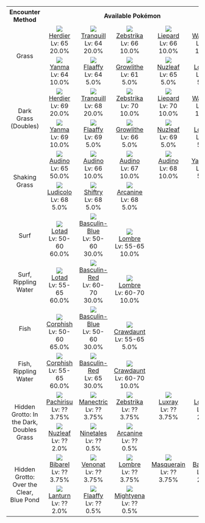 <table><tr><th colspan="1">Encounter Method</th><th colspan="5" style = "text-align: center;">Available Pokémon</th></tr>
<tr><td rowspan="2" style="vertical-align: middle; word-wrap: break-word; text-align: center;">Grass</td><td style="text-align: center; vertical-align: bottom;"> <img src="https://smilingzero.github.io/BlazeBlack2ReduxWiki/img/animated/507.gif"> <br> <a href="https://smilingzero.github.io/BlazeBlack2ReduxWiki/pokemons/507">Herdier</a> <br> Lv: 65 <br> 20.0% </td><td style="text-align: center; vertical-align: bottom;"> <img src="https://smilingzero.github.io/BlazeBlack2ReduxWiki/img/animated/520.gif"> <br> <a href="https://smilingzero.github.io/BlazeBlack2ReduxWiki/pokemons/520">Tranquill</a> <br> Lv: 64 <br> 20.0% </td><td style="text-align: center; vertical-align: bottom;"> <img src="https://smilingzero.github.io/BlazeBlack2ReduxWiki/img/animated/523.gif"> <br> <a href="https://smilingzero.github.io/BlazeBlack2ReduxWiki/pokemons/523">Zebstrika</a> <br> Lv: 66 <br> 10.0% </td><td style="text-align: center; vertical-align: bottom;"> <img src="https://smilingzero.github.io/BlazeBlack2ReduxWiki/img/animated/510.gif"> <br> <a href="https://smilingzero.github.io/BlazeBlack2ReduxWiki/pokemons/510">Liepard</a> <br> Lv: 66 <br> 10.0% </td><td style="text-align: center; vertical-align: bottom;"> <img src="https://smilingzero.github.io/BlazeBlack2ReduxWiki/img/animated/505.gif"> <br> <a href="https://smilingzero.github.io/BlazeBlack2ReduxWiki/pokemons/505">Watchog</a> <br> Lv: 66 <br> 10.0% </td></tr>
<tr><td style="text-align: center; vertical-align: bottom;"> <img src="https://smilingzero.github.io/BlazeBlack2ReduxWiki/img/animated/193.gif"> <br> <a href="https://smilingzero.github.io/BlazeBlack2ReduxWiki/pokemons/193">Yanma</a> <br> Lv: 64 <br> 10.0% </td><td style="text-align: center; vertical-align: bottom;"> <img src="https://smilingzero.github.io/BlazeBlack2ReduxWiki/img/animated/180.gif"> <br> <a href="https://smilingzero.github.io/BlazeBlack2ReduxWiki/pokemons/180">Flaaffy</a> <br> Lv: 64 <br> 5.0% </td><td style="text-align: center; vertical-align: bottom;"> <img src="https://smilingzero.github.io/BlazeBlack2ReduxWiki/img/animated/58.gif"> <br> <a href="https://smilingzero.github.io/BlazeBlack2ReduxWiki/pokemons/058">Growlithe</a> <br> Lv: 61 <br> 5.0% </td><td style="text-align: center; vertical-align: bottom;"> <img src="https://smilingzero.github.io/BlazeBlack2ReduxWiki/img/animated/274.gif"> <br> <a href="https://smilingzero.github.io/BlazeBlack2ReduxWiki/pokemons/274">Nuzleaf</a> <br> Lv: 65 <br> 5.0% </td><td style="text-align: center; vertical-align: bottom;"> <img src="https://smilingzero.github.io/BlazeBlack2ReduxWiki/img/animated/271.gif"> <br> <a href="https://smilingzero.github.io/BlazeBlack2ReduxWiki/pokemons/271">Lombre</a> <br> Lv: 65 <br> 5.0% </td></tr>
<tr><td rowspan="2" style="vertical-align: middle; word-wrap: break-word; text-align: center;">Dark Grass (Doubles)</td><td style="text-align: center; vertical-align: bottom;"> <img src="https://smilingzero.github.io/BlazeBlack2ReduxWiki/img/animated/507.gif"> <br> <a href="https://smilingzero.github.io/BlazeBlack2ReduxWiki/pokemons/507">Herdier</a> <br> Lv: 69 <br> 20.0% </td><td style="text-align: center; vertical-align: bottom;"> <img src="https://smilingzero.github.io/BlazeBlack2ReduxWiki/img/animated/520.gif"> <br> <a href="https://smilingzero.github.io/BlazeBlack2ReduxWiki/pokemons/520">Tranquill</a> <br> Lv: 68 <br> 20.0% </td><td style="text-align: center; vertical-align: bottom;"> <img src="https://smilingzero.github.io/BlazeBlack2ReduxWiki/img/animated/523.gif"> <br> <a href="https://smilingzero.github.io/BlazeBlack2ReduxWiki/pokemons/523">Zebstrika</a> <br> Lv: 70 <br> 10.0% </td><td style="text-align: center; vertical-align: bottom;"> <img src="https://smilingzero.github.io/BlazeBlack2ReduxWiki/img/animated/510.gif"> <br> <a href="https://smilingzero.github.io/BlazeBlack2ReduxWiki/pokemons/510">Liepard</a> <br> Lv: 70 <br> 10.0% </td><td style="text-align: center; vertical-align: bottom;"> <img src="https://smilingzero.github.io/BlazeBlack2ReduxWiki/img/animated/505.gif"> <br> <a href="https://smilingzero.github.io/BlazeBlack2ReduxWiki/pokemons/505">Watchog</a> <br> Lv: 70 <br> 10.0% </td></tr>
<tr><td style="text-align: center; vertical-align: bottom;"> <img src="https://smilingzero.github.io/BlazeBlack2ReduxWiki/img/animated/193.gif"> <br> <a href="https://smilingzero.github.io/BlazeBlack2ReduxWiki/pokemons/193">Yanma</a> <br> Lv: 69 <br> 10.0% </td><td style="text-align: center; vertical-align: bottom;"> <img src="https://smilingzero.github.io/BlazeBlack2ReduxWiki/img/animated/180.gif"> <br> <a href="https://smilingzero.github.io/BlazeBlack2ReduxWiki/pokemons/180">Flaaffy</a> <br> Lv: 69 <br> 5.0% </td><td style="text-align: center; vertical-align: bottom;"> <img src="https://smilingzero.github.io/BlazeBlack2ReduxWiki/img/animated/58.gif"> <br> <a href="https://smilingzero.github.io/BlazeBlack2ReduxWiki/pokemons/058">Growlithe</a> <br> Lv: 66 <br> 5.0% </td><td style="text-align: center; vertical-align: bottom;"> <img src="https://smilingzero.github.io/BlazeBlack2ReduxWiki/img/animated/274.gif"> <br> <a href="https://smilingzero.github.io/BlazeBlack2ReduxWiki/pokemons/274">Nuzleaf</a> <br> Lv: 69 <br> 5.0% </td><td style="text-align: center; vertical-align: bottom;"> <img src="https://smilingzero.github.io/BlazeBlack2ReduxWiki/img/animated/271.gif"> <br> <a href="https://smilingzero.github.io/BlazeBlack2ReduxWiki/pokemons/271">Lombre</a> <br> Lv: 69 <br> 5.0% </td></tr>
<tr><td rowspan="2" style="vertical-align: middle; word-wrap: break-word; text-align: center;">Shaking Grass</td><td style="text-align: center; vertical-align: bottom;"> <img src="https://smilingzero.github.io/BlazeBlack2ReduxWiki/img/animated/531.gif"> <br> <a href="https://smilingzero.github.io/BlazeBlack2ReduxWiki/pokemons/531">Audino</a> <br> Lv: 65 <br> 50.0% </td><td style="text-align: center; vertical-align: bottom;"> <img src="https://smilingzero.github.io/BlazeBlack2ReduxWiki/img/animated/531.gif"> <br> <a href="https://smilingzero.github.io/BlazeBlack2ReduxWiki/pokemons/531">Audino</a> <br> Lv: 66 <br> 10.0% </td><td style="text-align: center; vertical-align: bottom;"> <img src="https://smilingzero.github.io/BlazeBlack2ReduxWiki/img/animated/531.gif"> <br> <a href="https://smilingzero.github.io/BlazeBlack2ReduxWiki/pokemons/531">Audino</a> <br> Lv: 67 <br> 10.0% </td><td style="text-align: center; vertical-align: bottom;"> <img src="https://smilingzero.github.io/BlazeBlack2ReduxWiki/img/animated/531.gif"> <br> <a href="https://smilingzero.github.io/BlazeBlack2ReduxWiki/pokemons/531">Audino</a> <br> Lv: 68 <br> 10.0% </td><td style="text-align: center; vertical-align: bottom;"> <img src="https://smilingzero.github.io/BlazeBlack2ReduxWiki/img/animated/469.gif"> <br> <a href="https://smilingzero.github.io/BlazeBlack2ReduxWiki/pokemons/469">Yanmega</a> <br> Lv: 68 <br> 5.0% </td></tr>
<tr><td style="text-align: center; vertical-align: bottom;"> <img src="https://smilingzero.github.io/BlazeBlack2ReduxWiki/img/animated/272.gif"> <br> <a href="https://smilingzero.github.io/BlazeBlack2ReduxWiki/pokemons/272">Ludicolo</a> <br> Lv: 68 <br> 5.0% </td><td style="text-align: center; vertical-align: bottom;"> <img src="https://smilingzero.github.io/BlazeBlack2ReduxWiki/img/animated/275.gif"> <br> <a href="https://smilingzero.github.io/BlazeBlack2ReduxWiki/pokemons/275">Shiftry</a> <br> Lv: 68 <br> 5.0% </td><td style="text-align: center; vertical-align: bottom;"> <img src="https://smilingzero.github.io/BlazeBlack2ReduxWiki/img/animated/59.gif"> <br> <a href="https://smilingzero.github.io/BlazeBlack2ReduxWiki/pokemons/059">Arcanine</a> <br> Lv: 68 <br> 5.0% </td><td></td><td></td></tr>
<tr><td rowspan="1" style="vertical-align: middle; word-wrap: break-word; text-align: center;">Surf</td><td style="text-align: center; vertical-align: bottom;"> <img src="https://smilingzero.github.io/BlazeBlack2ReduxWiki/img/animated/270.gif"> <br> <a href="https://smilingzero.github.io/BlazeBlack2ReduxWiki/pokemons/270">Lotad</a> <br> Lv: 50-60 <br> 60.0% </td><td style="text-align: center; vertical-align: bottom;"> <img src="https://smilingzero.github.io/BlazeBlack2ReduxWiki/img/animated/550-blue.gif"> <br> <a href="https://smilingzero.github.io/BlazeBlack2ReduxWiki/pokemons/550">Basculin-Blue</a> <br> Lv: 50-60 <br> 30.0% </td><td style="text-align: center; vertical-align: bottom;"> <img src="https://smilingzero.github.io/BlazeBlack2ReduxWiki/img/animated/271.gif"> <br> <a href="https://smilingzero.github.io/BlazeBlack2ReduxWiki/pokemons/271">Lombre</a> <br> Lv: 55-65 <br> 10.0% </td><td></td><td></td></tr>
<tr><td rowspan="1" style="vertical-align: middle; word-wrap: break-word; text-align: center;">Surf, Rippling Water</td><td style="text-align: center; vertical-align: bottom;"> <img src="https://smilingzero.github.io/BlazeBlack2ReduxWiki/img/animated/270.gif"> <br> <a href="https://smilingzero.github.io/BlazeBlack2ReduxWiki/pokemons/270">Lotad</a> <br> Lv: 55-65 <br> 60.0% </td><td style="text-align: center; vertical-align: bottom;"> <img src="https://smilingzero.github.io/BlazeBlack2ReduxWiki/img/animated/550-red.gif"> <br> <a href="https://smilingzero.github.io/BlazeBlack2ReduxWiki/pokemons/550">Basculin-Red</a> <br> Lv: 60-70 <br> 30.0% </td><td style="text-align: center; vertical-align: bottom;"> <img src="https://smilingzero.github.io/BlazeBlack2ReduxWiki/img/animated/271.gif"> <br> <a href="https://smilingzero.github.io/BlazeBlack2ReduxWiki/pokemons/271">Lombre</a> <br> Lv: 60-70 <br> 10.0% </td><td></td><td></td></tr>
<tr><td rowspan="1" style="vertical-align: middle; word-wrap: break-word; text-align: center;">Fish</td><td style="text-align: center; vertical-align: bottom;"> <img src="https://smilingzero.github.io/BlazeBlack2ReduxWiki/img/animated/341.gif"> <br> <a href="https://smilingzero.github.io/BlazeBlack2ReduxWiki/pokemons/341">Corphish</a> <br> Lv: 50-60 <br> 65.0% </td><td style="text-align: center; vertical-align: bottom;"> <img src="https://smilingzero.github.io/BlazeBlack2ReduxWiki/img/animated/550-blue.gif"> <br> <a href="https://smilingzero.github.io/BlazeBlack2ReduxWiki/pokemons/550">Basculin-Blue</a> <br> Lv: 50-60 <br> 30.0% </td><td style="text-align: center; vertical-align: bottom;"> <img src="https://smilingzero.github.io/BlazeBlack2ReduxWiki/img/animated/342.gif"> <br> <a href="https://smilingzero.github.io/BlazeBlack2ReduxWiki/pokemons/342">Crawdaunt</a> <br> Lv: 55-65 <br> 5.0% </td><td></td><td></td></tr>
<tr><td rowspan="1" style="vertical-align: middle; word-wrap: break-word; text-align: center;">Fish, Rippling Water</td><td style="text-align: center; vertical-align: bottom;"> <img src="https://smilingzero.github.io/BlazeBlack2ReduxWiki/img/animated/341.gif"> <br> <a href="https://smilingzero.github.io/BlazeBlack2ReduxWiki/pokemons/341">Corphish</a> <br> Lv: 55-65 <br> 60.0% </td><td style="text-align: center; vertical-align: bottom;"> <img src="https://smilingzero.github.io/BlazeBlack2ReduxWiki/img/animated/550-red.gif"> <br> <a href="https://smilingzero.github.io/BlazeBlack2ReduxWiki/pokemons/550">Basculin-Red</a> <br> Lv: 65 <br> 30.0% </td><td style="text-align: center; vertical-align: bottom;"> <img src="https://smilingzero.github.io/BlazeBlack2ReduxWiki/img/animated/342.gif"> <br> <a href="https://smilingzero.github.io/BlazeBlack2ReduxWiki/pokemons/342">Crawdaunt</a> <br> Lv: 60-70 <br> 10.0% </td><td></td><td></td></tr>
<tr><td rowspan="2" style="vertical-align: middle; word-wrap: break-word; text-align: center;">Hidden Grotto: In the Dark, Doubles Grass</td><td style="text-align: center; vertical-align: bottom;"> <img src="https://smilingzero.github.io/BlazeBlack2ReduxWiki/img/animated/417.gif"> <br> <a href="https://smilingzero.github.io/BlazeBlack2ReduxWiki/pokemons/417">Pachirisu</a> <br> Lv: ?? <br> 3.75% </td><td style="text-align: center; vertical-align: bottom;"> <img src="https://smilingzero.github.io/BlazeBlack2ReduxWiki/img/animated/310.gif"> <br> <a href="https://smilingzero.github.io/BlazeBlack2ReduxWiki/pokemons/310">Manectric</a> <br> Lv: ?? <br> 3.75% </td><td style="text-align: center; vertical-align: bottom;"> <img src="https://smilingzero.github.io/BlazeBlack2ReduxWiki/img/animated/523.gif"> <br> <a href="https://smilingzero.github.io/BlazeBlack2ReduxWiki/pokemons/523">Zebstrika</a> <br> Lv: ?? <br> 3.75% </td><td style="text-align: center; vertical-align: bottom;"> <img src="https://smilingzero.github.io/BlazeBlack2ReduxWiki/img/animated/405.gif"> <br> <a href="https://smilingzero.github.io/BlazeBlack2ReduxWiki/pokemons/405">Luxray</a> <br> Lv: ?? <br> 3.75% </td><td style="text-align: center; vertical-align: bottom;"> <img src="https://smilingzero.github.io/BlazeBlack2ReduxWiki/img/animated/271.gif"> <br> <a href="https://smilingzero.github.io/BlazeBlack2ReduxWiki/pokemons/271">Lombre</a> <br> Lv: ?? <br> 2.0% </td></tr>
<tr><td style="text-align: center; vertical-align: bottom;"> <img src="https://smilingzero.github.io/BlazeBlack2ReduxWiki/img/animated/274.gif"> <br> <a href="https://smilingzero.github.io/BlazeBlack2ReduxWiki/pokemons/274">Nuzleaf</a> <br> Lv: ?? <br> 2.0% </td><td style="text-align: center; vertical-align: bottom;"> <img src="https://smilingzero.github.io/BlazeBlack2ReduxWiki/img/animated/38.gif"> <br> <a href="https://smilingzero.github.io/BlazeBlack2ReduxWiki/pokemons/038">Ninetales</a> <br> Lv: ?? <br> 0.5% </td><td style="text-align: center; vertical-align: bottom;"> <img src="https://smilingzero.github.io/BlazeBlack2ReduxWiki/img/animated/59.gif"> <br> <a href="https://smilingzero.github.io/BlazeBlack2ReduxWiki/pokemons/059">Arcanine</a> <br> Lv: ?? <br> 0.5% </td><td></td><td></td></tr>
<tr><td rowspan="2" style="vertical-align: middle; word-wrap: break-word; text-align: center;">Hidden Grotto: Over the Clear, Blue Pond</td><td style="text-align: center; vertical-align: bottom;"> <img src="https://smilingzero.github.io/BlazeBlack2ReduxWiki/img/animated/400.gif"> <br> <a href="https://smilingzero.github.io/BlazeBlack2ReduxWiki/pokemons/400">Bibarel</a> <br> Lv: ?? <br> 3.75% </td><td style="text-align: center; vertical-align: bottom;"> <img src="https://smilingzero.github.io/BlazeBlack2ReduxWiki/img/animated/48.gif"> <br> <a href="https://smilingzero.github.io/BlazeBlack2ReduxWiki/pokemons/048">Venonat</a> <br> Lv: ?? <br> 3.75% </td><td style="text-align: center; vertical-align: bottom;"> <img src="https://smilingzero.github.io/BlazeBlack2ReduxWiki/img/animated/271.gif"> <br> <a href="https://smilingzero.github.io/BlazeBlack2ReduxWiki/pokemons/271">Lombre</a> <br> Lv: ?? <br> 3.75% </td><td style="text-align: center; vertical-align: bottom;"> <img src="https://smilingzero.github.io/BlazeBlack2ReduxWiki/img/animated/284.gif"> <br> <a href="https://smilingzero.github.io/BlazeBlack2ReduxWiki/pokemons/284">Masquerain</a> <br> Lv: ?? <br> 3.75% </td><td style="text-align: center; vertical-align: bottom;"> <img src="https://smilingzero.github.io/BlazeBlack2ReduxWiki/img/animated/550.gif"> <br> <a href="https://smilingzero.github.io/BlazeBlack2ReduxWiki/pokemons/550">Basculin</a> <br> Lv: ?? <br> 2.0% </td></tr>
<tr><td style="text-align: center; vertical-align: bottom;"> <img src="https://smilingzero.github.io/BlazeBlack2ReduxWiki/img/animated/171.gif"> <br> <a href="https://smilingzero.github.io/BlazeBlack2ReduxWiki/pokemons/171">Lanturn</a> <br> Lv: ?? <br> 2.0% </td><td style="text-align: center; vertical-align: bottom;"> <img src="https://smilingzero.github.io/BlazeBlack2ReduxWiki/img/animated/180.gif"> <br> <a href="https://smilingzero.github.io/BlazeBlack2ReduxWiki/pokemons/180">Flaaffy</a> <br> Lv: ?? <br> 0.5% </td><td style="text-align: center; vertical-align: bottom;"> <img src="https://smilingzero.github.io/BlazeBlack2ReduxWiki/img/animated/262.gif"> <br> <a href="https://smilingzero.github.io/BlazeBlack2ReduxWiki/pokemons/262">Mightyena</a> <br> Lv: ?? <br> 0.5% </td><td></td><td></td></tr></table>